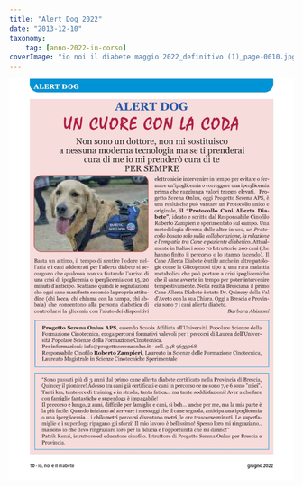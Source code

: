 ```yaml
---
title: "Alert Dog 2022"
date: "2013-12-10"
taxonomy: 
    tag: [anno-2022-in-corso]
coverImage: "io noi il diabete maggio 2022_definitivo (1)_page-0010.jpg"
---
```


![Alert Dog 2022](images/io%20noi%20il%20diabete%20maggio%202022_definitivo%20(1)_page-0010.jpg)
